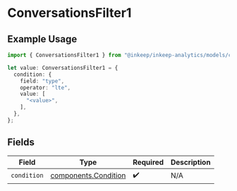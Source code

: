 # ConversationsFilter1

## Example Usage

```typescript
import { ConversationsFilter1 } from "@inkeep/inkeep-analytics/models/components";

let value: ConversationsFilter1 = {
  condition: {
    field: "type",
    operator: "lte",
    value: [
      "<value>",
    ],
  },
};
```

## Fields

| Field                                                        | Type                                                         | Required                                                     | Description                                                  |
| ------------------------------------------------------------ | ------------------------------------------------------------ | ------------------------------------------------------------ | ------------------------------------------------------------ |
| `condition`                                                  | [components.Condition](../../models/components/condition.md) | :heavy_check_mark:                                           | N/A                                                          |